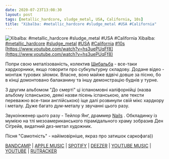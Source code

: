 ```yaml
---
date: 2020-07-23T13:08:30
layout: post
tags: [metallic_hardcore, sludge_metal, USA, California, 10s]
title: "Xibalba: #metallic_hardcore #sludge_metal #USA #California"
---
```

![Xibalba: #metallic_hardcore #sludge_metal #USA #California](https://i.ytimg.com/vi/hs3uePUqFf8/maxresdefault.jpg)
Xibalba: [#metallic_hardcore](/tags/#metallic_hardcore) [#sludge_metal](/tags/#sludge_metal) [#USA](/tags/#USA) [#California](/tags/#California) [#10s](/tags/#10s) [https://www.youtube.com/watch?v=hs3uePUqFf8](https://www.youtube.com/watch?v=hs3uePUqFf8)

Попри свою металізованість, колектив [Шибальба](/2020-04-01-xibalba--hardcore-beatdown-hardcore-metallic-hardcore) - все-таки хардкорники, якщо говорити про субкультурну складову. Додане відео - монтаж турових зйомок. Власне, воно майже вдвічі довше за пісню, бо в кінці домонтовано балаканину та іншу демонстрацію буднів у турне.

З другим альбомом &quot;До смерті&quot; ці іспаномовні каліфорнійці (назва альбому іспанською, деякі назви пісень іспанською, але тексти переважно все-таки англійською) іще далі розвинули свій мікс хардкору і металу. Дуже багато дум-металу у звучанні цього разу.

Звукоінженер цього разу - Тейлор Янґ, драммер [Nails](/2020-05-13-nails--grindcore-usa-california-10s-) . Обкладинку із мумією на тлі мезоамериканського пірамідального храму зобразив Ден Сіґрейв, видатний дез-метал художник.

Пісня &quot;Самотність&quot; - найімовірніше, якраз про затишок саркофага))

[BANDCAMP](https://xibalbasl.bandcamp.com/album/hasta-la-muerte) \| [APPLE MUSIC](https://music.apple.com/ru/album/hasta-la-muerte/544118474) \| [SPOTIFY](https://open.spotify.com/album/59ikKbPptmpb3l2ImEK8vW) \| [DEEZER](https://www.deezer.com/album/4467281?utm_source=deezer&amp;utm_content=album-4467281&amp;utm_term=1601611822_1595498659&amp;utm_medium=web) \| [YOUTUBE MUSIC](https://music.youtube.com/playlist?list=OLAK5uy_l8qOaL68awjMhlvjhIn1OnNp_u6zi6KIQ) \| [YOUTUBE](https://www.youtube.com/playlist?list=OLAK5uy_lwTA4SzIiwb3QN4oT_E31-pDQM2vZnYJE) \| [RUTRACKER](https://rutracker.org/forum/viewtopic.php?t=4772612)